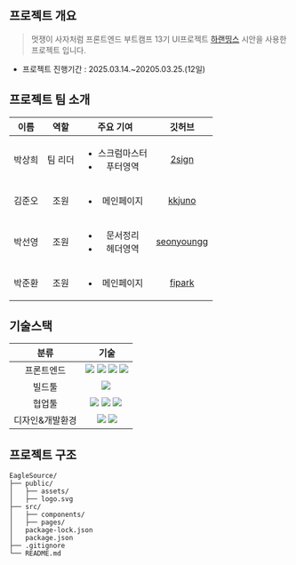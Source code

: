 ## 프로젝트 개요
> 멋쟁이 사자처럼 프론트엔드 부트캠프 13기 UI프로젝트
> [하랜띵스](https://hotnthings.com/) 시안을 사용한 프로젝트 입니다.

- 프로젝트 진행기간 : 2025.03.14.~20205.03.25.(12일)

## 프로젝트 팀 소개  
| 이름 | 역할 | 주요 기여 | 깃허브 |
|:------:|:------:|:------:|:------:|
| 박상희 | 팀 리더 | <ul><li>스크럼마스터</li><li>푸터영역</li></ul> | [2sign](https://github.com/2sign) |
| 김준오 | 조원 | <ul><li>메인페이지</li></ul> |[kkjuno](https://github.com/kkjuno)|
| 박선영 | 조원 | <ul><li>문서정리</li><li>헤더영역</li></ul> |[seonyoungg](https://github.com/seonyoungg)|
| 박준환 | 조원 | <ul><li>메인페이지</li></ul>|[fipark](https://github.com/fipark)|

## 기술스택
| 분류 | 기술 | 
|:------:|:------:|
|프론트엔드|<img src="https://img.shields.io/badge/html5-E34F26.svg?style=for-the-badge&logo=html5&logoColor=white" />&nbsp;<img src="https://img.shields.io/badge/css3-1572B6.svg?style=for-the-badge&logo=css3&logoColor=white" />&nbsp;<img src="https://img.shields.io/badge/tailwindcss-1daabb.svg?style=for-the-badge&logo=tailwind-css&logoColor=white" />&nbsp;<img src="https://img.shields.io/badge/javascript-F7DF1E.svg?style=for-the-badge&logo=javascript&logoColor=20232a" />|
|빌드툴|<img src="https://img.shields.io/badge/Vite-646cff.svg?style=for-the-badge&logo=Vite&logoColor=white" />&nbsp;|
|협업툴|<img src="https://img.shields.io/badge/github-181717.svg?style=for-the-badge&logo=github&logoColor=white" />&nbsp;<img src="https://img.shields.io/badge/Discord-5865f2.svg?style=for-the-badge&logo=Discord&logoColor=white" />&nbsp;<img src="https://img.shields.io/badge/notion-000000.svg?style=for-the-badge&logo=notion&logoColor=white" />&nbsp;|
|디자인&개발환경|<img src="https://img.shields.io/badge/figma-f01f7a.svg?style=for-the-badge&logo=figma&logoColor=white" />&nbsp;<img src="https://img.shields.io/badge/vscode-1572B6.svg?style=for-the-badge&logo=vscode&logoColor=white" />|

## 프로젝트 구조
```
EagleSource/
├── public/
│   ├── assets/    
│   ├── logo.svg  
├── src/
│   ├── components/              
│   ├── pages/               
│   package-lock.json       
│   package.json            
├── .gitignore               
└── README.md                
```